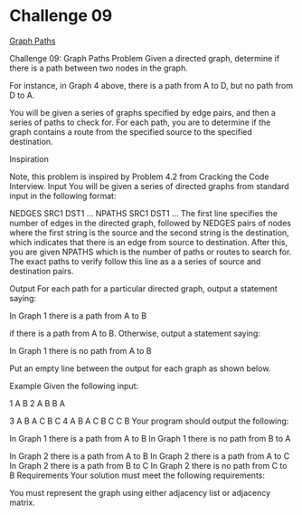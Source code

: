 Challenge 09
============

[Graph Paths](https://www3.nd.edu/~pbui/teaching/cse.30331.fa16/challenge09.html)

 Challenge 09: Graph Paths
Problem
Given a directed graph, determine if there is a path between two nodes in the graph.


For instance, in Graph 4 above, there is a path from A to D, but no path from D to A.

You will be given a series of graphs specified by edge pairs, and then a series of paths to check for. For each path, you are to determine if the graph contains a route from the specified source to the specified destination.

 Inspiration

Note, this problem is inspired by Problem 4.2 from Cracking the Code Interview.
Input
You will be given a series of directed graphs from standard input in the following format:

NEDGES
SRC1 DST1
...
NPATHS
SRC1 DST1
...
The first line specifies the number of edges in the directed graph, followed by NEDGES pairs of nodes where the first string is the source and the second string is the destination, which indicates that there is an edge from source to destination. After this, you are given NPATHS which is the number of paths or routes to search for. The exact paths to verify follow this line as a a series of source and destination pairs.

Output
For each path for a particular directed graph, output a statement saying:

In Graph 1 there is a path from A to B

if there is a path from A to B. Otherwise, output a statement saying:

In Graph 1 there is no path from A to B

Put an empty line between the output for each graph as shown below.

Example
Given the following input:

1
A B
2
A B
B A

3
A B
A C
B C
4
A B
A C
B C
C B
Your program should output the following:

In Graph 1 there is a path from A to B
In Graph 1 there is no path from B to A

In Graph 2 there is a path from A to B
In Graph 2 there is a path from A to C
In Graph 2 there is a path from B to C
In Graph 2 there is no path from C to B
Requirements
Your solution must meet the following requirements:

You must represent the graph using either adjacency list or adjacency matrix.
